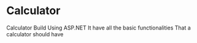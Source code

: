 # Calculator
Calculator Build Using ASP.NET 
It have all the basic functionalities That a calculator should have
